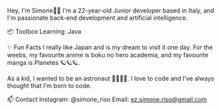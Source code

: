 Hey, I'm Simone👋🏽
I'm a 22-year-old Junior developer based in Italy, and I'm passionate back-end development and artificial intelligence.

📦 Toolbox
Learning: Java

✨ Fun Facts
I really like Japan and is my dream to visit it one day.
For the weebs, my favourite anime is boku no hero academia,
and my favourite manga is Planetes 🪐🪐🪐.

As a kid, I wanted to be an astronaut 🧑‍🚀🧑‍🚀.
I love to code and I've always thought that I'm born to code.

📫 Contact
Instagram: @simone_riso
Email: ez.simone.riso@gmail.com
